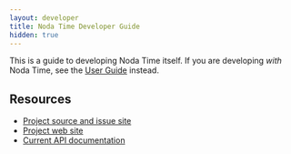 ```yaml
---
layout: developer
title: Noda Time Developer Guide
hidden: true
---
```


This is a guide to developing Noda Time itself. If you are developing
_with_ Noda Time, see the [User Guide][] instead.

Resources
---------

- [Project source and issue site][home]
- [Project web site][web]
- [Current API documentation][api]

[User Guide]: http://nodatime.org/userguide
[home]: http://noda-time.googlecode.com
[web]: http://nodatime.org
[api]: http://nodatime.org/unstable/api/
